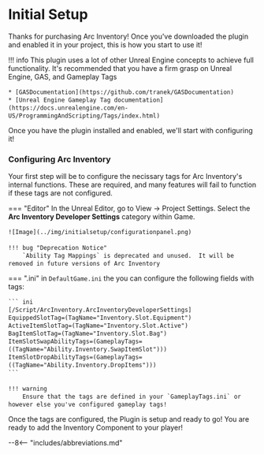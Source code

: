 # Initial Setup

Thanks for purchasing Arc Inventory!  Once you've downloaded the plugin and enabled it in your project, this is how you start to use it!

!!! info 
    This plugin uses a lot of other Unreal Engine concepts to achieve full functionality.  It's recommended that you have a firm grasp on Unreal Engine, GAS, and Gameplay Tags

    * [GASDocumentation](https://github.com/tranek/GASDocumentation)
    * [Unreal Engine Gameplay Tag documentation](https://docs.unrealengine.com/en-US/ProgrammingAndScripting/Tags/index.html)

Once you have the plugin installed and enabled, we'll start with configuring it!

### Configuring Arc Inventory

Your first step will be to configure the necissary tags for Arc Inventory's internal functions.  These are required, and many features will fail to function if these tags are not configured.  

=== "Editor"
    In the Unreal Editor, go to View -> Project Settings.  Select the **Arc Inventory Developer Settings** category within Game.

    ![Image](../img/initialsetup/configurationpanel.png)

    !!! bug "Deprecation Notice"
        `Ability Tag Mappings` is deprecated and unused.  It will be removed in future versions of Arc Inventory


=== ".ini"
    in `DefaultGame.ini` the you can configure the following fields with tags:

    ``` ini 
    [/Script/ArcInventory.ArcInventoryDeveloperSettings]
    EquippedSlotTag=(TagName="Inventory.Slot.Equipment")
    ActiveItemSlotTag=(TagName="Inventory.Slot.Active")
    BagItemSlotTag=(TagName="Inventory.Slot.Bag")
    ItemSlotSwapAbilityTags=(GameplayTags=((TagName="Ability.Inventory.SwapItemSlot")))
    ItemSlotDropAbilityTags=(GameplayTags=((TagName="Ability.Inventory.DropItems")))
    ```

    !!! warning
        Ensure that the tags are defined in your `GameplayTags.ini` or however else you've configured gameplay tags!


Once the tags are configured, the Plugin is setup and ready to go!  You are ready to add the Inventory Component to your player!


--8<-- "includes/abbreviations.md"
